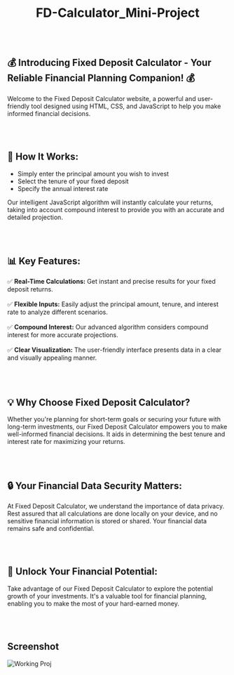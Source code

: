 <h1 align="center">FD-Calculator_Mini-Project</h1>
<br>
<br>

## 💰 Introducing Fixed Deposit Calculator - Your Reliable Financial Planning Companion! 💰

<p>Welcome to the Fixed Deposit Calculator website, a powerful and user-friendly tool designed using HTML, CSS, and JavaScript to help you make informed financial decisions.</p>
<br>
<br>

## 🔢 How It Works:
<ul>
  <li>Simply enter the principal amount you wish to invest</li>
  <li>Select the tenure of your fixed deposit</li>
  <li>Specify the annual interest rate</li>
</ul>
<p>Our intelligent JavaScript algorithm will instantly calculate your returns, taking into account compound interest to provide you with an accurate and detailed projection.</p>
<br>
<br>

## 📊 Key Features:
✅ <b>Real-Time Calculations:</b> Get instant and precise results for your fixed deposit returns.<br><br>
✅ <b>Flexible Inputs:</b> Easily adjust the principal amount, tenure, and interest rate to analyze different scenarios.<br><br>
✅ <b>Compound Interest:</b> Our advanced algorithm considers compound interest for more accurate projections.<br><br>
✅ <b>Clear Visualization:</b> The user-friendly interface presents data in a clear and visually appealing manner.<br><br>
<br>
<br>


## 💡 Why Choose Fixed Deposit Calculator?

<p>Whether you're planning for short-term goals or securing your future with long-term investments, our Fixed Deposit Calculator empowers you to make well-informed financial decisions. It aids in determining the best tenure and interest rate for maximizing your returns.</p>
<br>
<br>

## 🔒 Your Financial Data Security Matters:

<p>At Fixed Deposit Calculator, we understand the importance of data privacy. Rest assured that all calculations are done locally on your device, and no sensitive financial information is stored or shared. Your financial data remains safe and confidential.</p>
<br>
<br>

## 🚀 Unlock Your Financial Potential:

<p>Take advantage of our Fixed Deposit Calculator to explore the potential growth of your investments. It's a valuable tool for financial planning, enabling you to make the most of your hard-earned money.</p>
<br>
<br>

## Screenshot

![Working Proj](https://github.com/iamabir04/FD-Calculator_Mini-Project/assets/108453813/b49f37d5-6926-4bdf-8a46-748b053b8751) 
